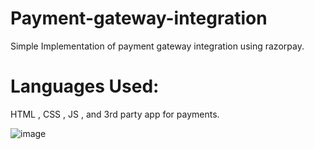 # Payment-gateway-integration
Simple Implementation of payment gateway integration using razorpay.

# Languages Used: 
HTML , CSS , JS , and 3rd party app for payments.

![image](https://user-images.githubusercontent.com/65901214/149621294-1426cb2f-60d2-4a0d-9540-ab6ba023fb29.png)
